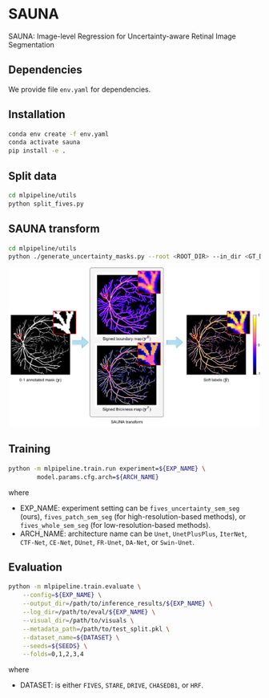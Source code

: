 # SAUNA
SAUNA: Image-level Regression for Uncertainty-aware Retinal Image Segmentation

## Dependencies

We provide file `env.yaml` for dependencies.

## Installation
```bash
conda env create -f env.yaml
conda activate sauna
pip install -e .
```


## Split data
```bash
cd mlpipeline/utils
python split_fives.py
```

## SAUNA transform
```bash
cd mlpipeline/utils
python ./generate_uncertainty_masks.py --root <ROOT_DIR> --in_dir <GT_DIR>
```



![SAUNA transform](./imgs/SAUNA_transform.png "SAUNA transform")

## Training
```bash
python -m mlpipeline.train.run experiment=${EXP_NAME} \        
        model.params.cfg.arch=${ARCH_NAME}
```
where
- EXP_NAME: experiment setting can be `fives_uncertainty_sem_seg` (ours), `fives_patch_sem_seg` (for high-resolution-based methods), or `fives_whole_sem_seg` (for low-resolution-based methods).
- ARCH_NAME: architecture name can be `Unet`, `UnetPlusPlus`, `IterNet`, `CTF-Net`, `CE-Net`, `DUnet`, `FR-Unet`, `DA-Net`, or `Swin-Unet`.

## Evaluation
```bash
python -m mlpipeline.train.evaluate \
    --config=${EXP_NAME} \
    --output_dir=/path/to/inference_results/${EXP_NAME} \
    --log_dir=/path/to/eval/${EXP_NAME} \
    --visual_dir=/path/to/visuals \
    --metadata_path=/path/to/test_split.pkl \
    --dataset_name=${DATASET} \
    --seeds=${SEEDS} \
    --folds=0,1,2,3,4
```
where
- DATASET: is either `FIVES`, `STARE`, `DRIVE`, `CHASEDB1`, or `HRF`.
